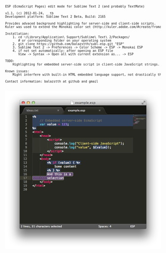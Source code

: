 <pre style="font-size: 10px;">
ESP (EcmaScript Pages) edit mode for Sublime Text 2 (and probably TextMate)

v1.1, (c) 2012-01-24, __tb
Development platform: Sublime Text 2 Beta, Build: 2165

Provides advaced background highlighting for server-side and client-side scripts.
Kuler was used to extend the Monokai color set (http://kuler.adobe.com/#create/fromacolor)
    
Installation:
    1. cd ~/Library/Application\ Support/Sublime\ Text\ 2/Packages/
       # or corresponding folder on your operating system
    2. git clone https://github.com/balazstth/subl-esp.git "ESP"
    3. Sublime Text 2 -> Preferences -> Color Scheme -> ESP -> Monokai ESP
    4. if not set automatically: after opening an ESP file
       View -> Syntax -> Open all with current extension as... -> ESP

TODO:
    Highlighting for embedded server-side script in client-side JavaScript strings.

Known issues:
    Might interfere with built-in HTML embedded language support, not drastically though.

Contact information: balazstth at github and gmail

</pre>
![Screenshot](https://github.com/balazstth/subl-esp/raw/master/subl-shot.png "Screenshot")
